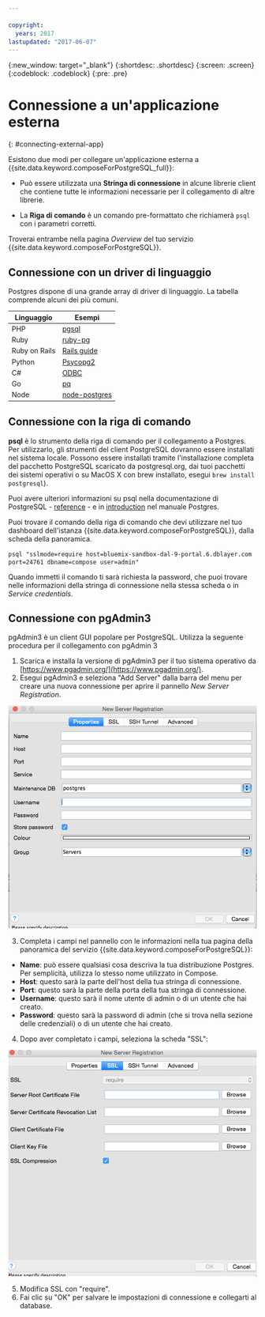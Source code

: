 ```yaml
---

copyright:
  years: 2017
lastupdated: "2017-06-07"
---
```


{:new_window: target="_blank"}
{:shortdesc: .shortdesc}
{:screen: .screen}
{:codeblock: .codeblock}
{:pre: .pre}

# Connessione a un'applicazione esterna
{: #connecting-external-app}

Esistono due modi per collegare un'applicazione esterna a {{site.data.keyword.composeForPostgreSQL_full}}:

- Può essere utilizzata una **Stringa di connessione** in alcune librerie client che contiene tutte le informazioni necessarie per il collegamento di altre librerie.

- La **Riga di comando** è un comando pre-formattato che richiamerà `psql` con i parametri corretti. 

Troverai entrambe nella pagina *Overview* del tuo servizio {{site.data.keyword.composeForPostgreSQL}}.

## Connessione con un driver di linguaggio 

Postgres dispone di una grande array di driver di linguaggio.  La tabella comprende alcuni dei più comuni.

Linguaggio|Esempi
----------|-----------
PHP|[pgsql](http://php.net/manual/en/pgsql.examples-basic.php)
Ruby|[ruby-pg](https://bitbucket.org/ged/ruby-pg/wiki/Home)
Ruby on Rails|[Rails guide](http://edgeguides.rubyonrails.org/configuring.html#configuring-a-postgresql-database)
Python|[Psycopg2](https://wiki.postgresql.org/wiki/Psycopg2_Tutorial)
C#|[ODBC](https://wiki.postgresql.org/wiki/Using_Microsoft_.NET_with_the_PostgreSQL_Database_Server_via_ODBC)
Go|[pq](https://godoc.org/github.com/lib/pq)
Node|[node-postgres](https://github.com/brianc/node-postgres/wiki/Example)

## Connessione con la riga di comando 

**psql** è lo strumento della riga di comando per il collegamento a Postgres. Per utilizzarlo, gli strumenti del client PostgreSQL dovranno essere installati nel sistema locale. Possono essere installati tramite l'installazione completa del pacchetto PostgreSQL scaricato da postgresql.org, dai tuoi pacchetti dei sistemi operativi o su MacOS X con brew installato, esegui `brew install postgresql`).   

Puoi avere ulteriori informazioni su psql nella documentazione di PostgreSQL - [reference](https://www.postgresql.org/docs/current/static/app-psql.html) - e in [introduction](http://postgresguide.com/utilities/psql.html) nel manuale Postgres.

Puoi trovare il comando della riga di comando che devi utilizzare nel tuo dashboard dell'istanza {{site.data.keyword.composeForPostgreSQL}}, dalla scheda della panoramica.

```
psql "sslmode=require host=bluemix-sandbox-dal-9-portal.6.dblayer.com port=24761 dbname=compose user=admin"
```

Quando immetti il comando ti sarà richiesta la password, che puoi trovare nelle informazioni della stringa di connessione nella stessa scheda o in *Service credentials*.

## Connessione con pgAdmin3

pgAdmin3 è un client GUI popolare per PostgreSQL. Utilizza la seguente procedura per il collegamento con pgAdmin 3

1. Scarica e installa la versione di pgAdmin3 per il tuo sistema operativo da [https://www.pgadmin.org/](https://www.pgadmin.org/).
2. Esegui pgAdmin3 e seleziona "Add Server" dalla barra del menu per creare una nuova connessione per aprire il pannello *New Server Registration*.

  ![Il pannello della nuova registrazione server in pgAdmin3. Scheda delle proprietà.](./images/pgadmin.png "La scheda delle proprietà del pannello della nuova registrazione server in pgAdmin3.")

3. Completa i campi nel pannello con le informazioni nella tua pagina della panoramica del servizio {{site.data.keyword.composeForPostgreSQL}}:

  * **Name**: può essere qualsiasi cosa descriva la tua distribuzione Postgres.  Per semplicità, utilizza lo stesso nome utilizzato in Compose.
  * **Host**: questo sarà la parte dell'host della tua stringa di connessione.
  * **Port**: questo sarà la parte della porta della tua stringa di connessione. 
  * **Username**: questo sarà il nome utente di admin o di un utente che hai creato.
  * **Password**: questo sarà la password di admin (che si trova nella sezione delle credenziali) o di un utente che hai creato.

4. Dopo aver completato i campi, seleziona la scheda "SSL":

  ![Il pannello della nuova registrazione server in pgAdmin3. Scheda SSL.](./images/pgadmin_ssl.png "La scheda SSL del pannello della nuova registrazione server in pgAdmin3.")

5. Modifica SSL con "require".
6. Fai clic su "OK" per salvare le impostazioni di connessione e collegarti al database.
